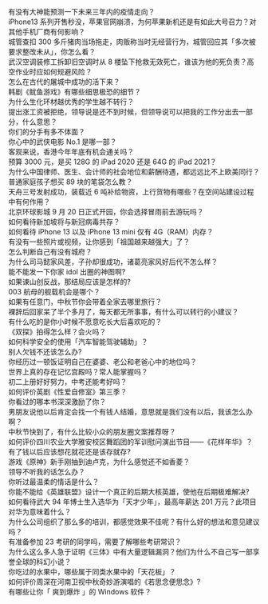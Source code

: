 有没有大神能预测一下未来三年内的疫情走向？  
iPhone13 系列开售秒没，苹果官网崩溃，为何苹果新机还是有如此大号召力？对其他手机厂商有何影响？  
城管查扣 300 多斤猪肉当场拖走，肉贩称当时无经营行为，城管回应其「多次被要求整改未从」，你怎么看？  
武汉空调装修工拆卸旧空调时从 8 楼坠下抢救无效死亡，谁该为他的死负责？高空作业时应如何规避风险？  
怎么在古代的屠城中成功的活下来？  
韩剧《鱿鱼游戏》有哪些细思极恐的细节？  
为什么生化环材越优秀的学生越不转行？  
提出涨工资被拒绝，领导说是还不到时候，但领导说可以把我的工作分出去一部分，什么意思？  
你们的分手有多不体面？  
你心中的武侠电影 No.1 是哪一部？  
客观来说，香港今年年底有机会通关吗？  
预算 3000 元，是买 128G 的 iPad 2020 还是 64G 的 iPad 2021？  
为什么中国律师、医生、会计师的社会地位和薪酬待遇，都远远比不上欧美同行？  
普通家庭孩子想买 89 块的笔袋怎么教？  
天舟三号发射成功，装载近 6 吨补给物资，上行货物有哪些？在空间站建设过程中有何作用？  
北京环球影城 9 月 20 日正式开园，你会选择冒雨前去游玩吗？  
如何看待新加坡将与新冠病毒共存？  
如何看待 iPhone 13 以及 iPhone 13 mini  仅有 4G（RAM）内存？  
有没有一些照片或视频，让你感到「祖国越来越强大」了？  
怎么判断自己有没有城府？  
为什么司马懿家风差，子孙却很成功，诸葛亮家风好后代不怎么样？  
能不能发一下你家 idol 出圈的神图啊?  
如果谏山创反战，那结局应该是怎样的?  
003 航母的舰载机会是哪个？  
如果有任意门，中秋节你会带着全家去哪里旅行？  
裸辞后回家呆了半个多月了，每天都无所事事，有什么可以转行的小建议？  
有什么吃的是你小时候不愿意吃长大后喜欢吃的？  
《双探》拍得怎么样？会火吗？  
如何科学安全的使用「汽车智能驾驶辅助」？  
别人欠钱不还该怎么办?  
你经历过一顿饭证明自己在婆婆、老公和老爸心中的地位吗？  
世界上真的存在记忆宫殿吗？常人能掌握吗？  
初二上册好好努力，中考还能考好吗？  
如何评价英剧《性爱自修室》第三季？  
你看过的哪本书深深激励了你？  
男朋友说他以后肯定会找一个有钱人结婚，意思就是我们没有以后，我该怎么办啊？  
中秋节快到了，有什么比较小众的朋友圈文案推荐呀？  
如何评价四川农业大学雅安校区舞蹈团的军训慰问演出节目——《花样年华》？  
有了钱以后应该想花就花还是该存就存?  
游戏《原神》新手刚抽到迪卢克，为什么感觉还不如香菱？  
领导不听我的话怎么办？  
你听过最温柔的情话是什么？  
你能不能给《英雄联盟》设计一个真正的后期大核英雄，使他在后期极难解决?  
如何看待武大 94 年博士生入选华为「天才少年」，最高年薪达 201 万元？此项目对华为意味着什么？  
为什么公司组织了那么多的培训，都感觉效果不佳呢？有什么好的想法和意见建议吗？  
有准备参加 23 考研的同学吗，需要了解哪些考研常识？  
为什么这么多人急于证明《三体》中有大量逻辑漏洞？他们为什么不自己写一部享誉全球的科幻小说？  
你吃过的水果中，哪些属于同类水果中的「天花板」？  
如何评价周深在河南卫视中秋奇妙游演唱的《若思念便思念》?  
有哪些让你「 爽到爆炸 」的 Windows 软件？  
